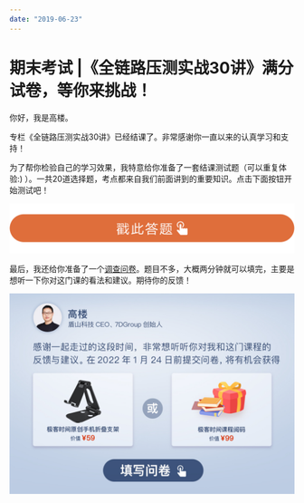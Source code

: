 ```yaml
---
date: "2019-06-23"
---  
```

      
# 期末考试 |《全链路压测实战30讲》满分试卷，等你来挑战！
你好，我是高楼。

专栏《全链路压测实战30讲》已经结课了。非常感谢你一直以来的认真学习和支持！

为了帮你检验自己的学习效果，我特意给你准备了一套结课测试题（可以重复体验:\) ）。一共20道选择题，考点都来自我们前面讲到的重要知识。点击下面按钮开始测试吧！

[![](./httpsstatic001geekbangorgresourceimage28a428d1be62669b4f3cc01c36466bf811a4.png)](http://time.geekbang.org/quiz/intro?act_id=1449&exam_id=3660)

最后，我还给你准备了一个[调查问卷](https://jinshuju.net/f/uO5dGy)。题目不多，大概两分钟就可以填完，主要是想听一下你对这门课的看法和建议。期待你的反馈！

[![](./httpsstatic001geekbangorgresourceimage8d668d4384c388680e230d011f52f4a37866.jpg)](https://jinshuju.net/f/uO5dGy)

<!-- [[[read_end]]] -->